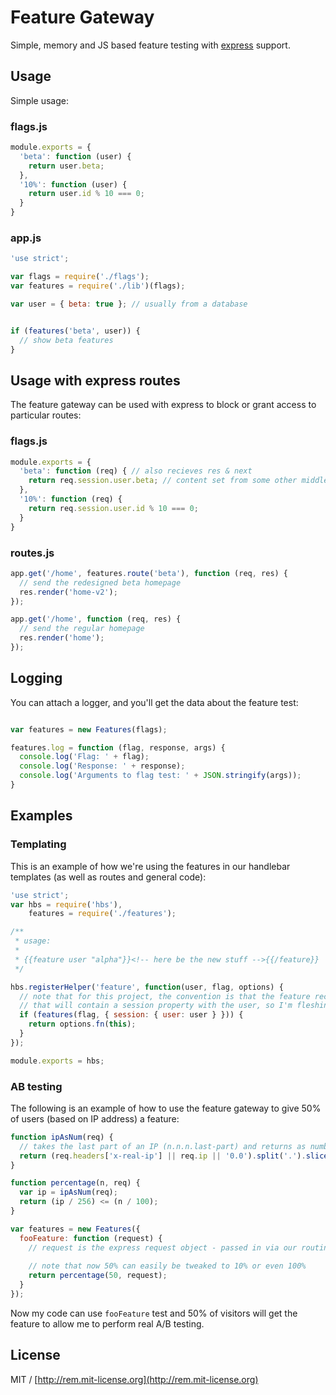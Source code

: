 # Feature Gateway

Simple, memory and JS based feature testing with [express](http://expressjs.com) support.

## Usage

Simple usage:

### flags.js

```js
module.exports = {
  'beta': function (user) {
    return user.beta;
  },
  '10%': function (user) {
    return user.id % 10 === 0;
  }
}
```

### app.js

```js
'use strict';

var flags = require('./flags');
var features = require('./lib')(flags);

var user = { beta: true }; // usually from a database


if (features('beta', user)) {
  // show beta features
}

```

## Usage with express routes

The feature gateway can be used with express to block or grant access to
particular routes:

### flags.js

```js
module.exports = {
  'beta': function (req) { // also recieves res & next
    return req.session.user.beta; // content set from some other middleware
  },
  '10%': function (req) {
    return req.session.user.id % 10 === 0;
  }
}
```

### routes.js

```js
app.get('/home', features.route('beta'), function (req, res) {
  // send the redesigned beta homepage
  res.render('home-v2');
});

app.get('/home', function (req, res) {
  // send the regular homepage
  res.render('home');
});
```

## Logging

You can attach a logger, and you'll get the data about the feature test:

```js

var features = new Features(flags);

features.log = function (flag, response, args) {
  console.log('Flag: ' + flag);
  console.log('Response: ' + response);
  console.log('Arguments to flag test: ' + JSON.stringify(args));
}
```

## Examples

### Templating

This is an example of how we're using the features in our handlebar templates (as well as routes and general code):

```js
'use strict';
var hbs = require('hbs'),
    features = require('./features');

/**
 * usage:
 *
 * {{feature user "alpha"}}<!-- here be the new stuff -->{{/feature}}
 */

hbs.registerHelper('feature', function(user, flag, options) {
  // note that for this project, the convention is that the feature receives a request object
  // that will contain a session property with the user, so I'm fleshing it out here.
  if (features(flag, { session: { user: user } })) {
    return options.fn(this);
  }
});

module.exports = hbs;
```

### AB testing

The following is an example of how to use the feature gateway to give 50% of users (based on IP address) a feature:

```js
function ipAsNum(req) {
  // takes the last part of an IP (n.n.n.last-part) and returns as number
  return (req.headers['x-real-ip'] || req.ip || '0.0').split('.').slice(-1) * 1;
}

function percentage(n, req) {
  var ip = ipAsNum(req);
  return (ip / 256) <= (n / 100);
}

var features = new Features({
  fooFeature: function (request) {
    // request is the express request object - passed in via our routing OR handlebars feature flags
    
    // note that now 50% can easily be tweaked to 10% or even 100%
    return percentage(50, request);
  }
});
```

Now my code can use `fooFeature` test and 50% of visitors will get the feature to allow me to perform real A/B testing.

## License

MIT / [http://rem.mit-license.org](http://rem.mit-license.org)

